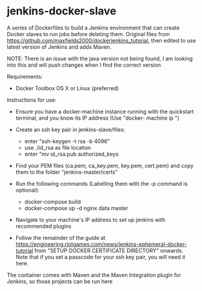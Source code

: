 # jenkins-docker-slave
A series of Dockerfiles to build a Jenkins environment that can create Docker slaves to run jobs before deleting them. Original files from https://github.com/maxfields2000/dockerjenkins_tutorial, then edited to use latest version of Jenkins and adds Maven.

NOTE: There is an issue with the java version not being found, I am looking into this and will push changes when I find the correct version

Requirements:
-  Docker Toolbox
   OS X or Linux (preferred)

Instructions for use:

- Ensure you have a docker-machine instance running with the quickstart terminal, and you know its IP address (Use "docker-     machine ip <YourMachineName>")

- Create an ssh key pair in jenkins-slave/files:
  - enter "ssh-keygen -t rsa -b 4096"
  - use ./id_rsa as file location
  - enter "mv id_rsa.pub authorized_keys
  
- Find your PEM files (ca.pem, ca_key.pem, key.pem, cert.pem) and copy them to the folder "jenkins-master/certs"

- Run the following commands (Labelling them with the -p command is optional):
  - docker-compose build
  - docker-compose up -d nginx data master
  
- Navigate to your machine's IP address to set up jenkins with recommended plugins

- Follow the remainder of the guide at https://engineering.riotgames.com/news/jenkins-ephemeral-docker-tutorial from "SETUP DOCKER CERTIFICATE DIRECTORY" onwards. Note that if you set a passcode for your ssh key pair, you will need it here.

The container comes with Maven and the Maven Integration plugin for Jenkins, so those projects can be run here
